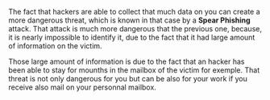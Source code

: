 The fact that hackers are able to collect that much data on you can create a more dangerous threat, which is known in that case by a **Spear Phishing** attack.
That attack is much more dangerous that the previous one, because, it is nearly impossible to identify it, due to the fact that it had large amount of information on the victim.

Those large amount of information is due to the fact that an hacker has been able to stay for mounths in the mailbox of the victim for exemple.
That threat is not only dangerous for you but can be also for your work if you receive also mail on your personnal mailbox.
